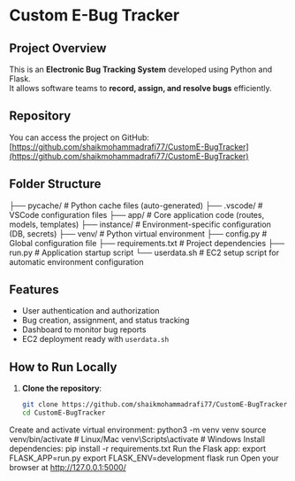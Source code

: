 # Custom E-Bug Tracker

## Project Overview
This is an **Electronic Bug Tracking System** developed using Python and Flask.    
It allows software teams to **record, assign, and resolve bugs** efficiently.  

## Repository
You can access the project on GitHub:  
[https://github.com/shaikmohammadrafi77/CustomE-BugTracker](https://github.com/shaikmohammadrafi77/CustomE-BugTracker)

## Folder Structure
├── pycache/ # Python cache files (auto-generated)
├── .vscode/ # VSCode configuration files
├── app/ # Core application code (routes, models, templates)
├── instance/ # Environment-specific configuration (DB, secrets)
├── venv/ # Python virtual environment
├── config.py # Global configuration file
├── requirements.txt # Project dependencies
├── run.py # Application startup script
└── userdata.sh # EC2 setup script for automatic environment configuration

## Features
- User authentication and authorization
- Bug creation, assignment, and status tracking
- Dashboard to monitor bug reports
- EC2 deployment ready with `userdata.sh`

## How to Run Locally
1. **Clone the repository**:
   ```bash
   git clone https://github.com/shaikmohammadrafi77/CustomE-BugTracker.git
   cd CustomE-BugTracker
Create and activate virtual environment:
python3 -m venv venv
source venv/bin/activate   # Linux/Mac
venv\Scripts\activate      # Windows
Install dependencies:
pip install -r requirements.txt
Run the Flask app:
export FLASK_APP=run.py
export FLASK_ENV=development
flask run
Open your browser at http://127.0.0.1:5000/
